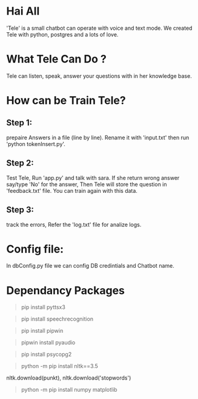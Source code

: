 # Hai All
'Tele' is a small chatbot can operate with voice and text mode. We created Tele with python, postgres and a lots of love. 

# What Tele Can Do ?
Tele can listen, speak, answer your questions with in her knowledge base.

# How can be Train Tele?
## Step 1:
prepaire Answers in a file (line by line). Rename it with 'input.txt' then run 'python tokenInsert.py'.
## Step 2:
Test Tele, Run 'app.py' and talk with sara. If she return wrong answer say/type 'No' for the answer, Then Tele will store the question in 'feedback.txt' file. You can train again with this data.
## Step 3:
track the errors, Refer the 'log.txt' file for analize logs.

# Config file:
In dbConfig.py file we can config DB credintials and Chatbot name.

# Dependancy Packages
> pip install pyttsx3

> pip install speechrecognition

> pip install pipwin

> pipwin install pyaudio

> pip  install  psycopg2

> python -m pip install nltk==3.5

nltk.download(punkt),
nltk.download('stopwords')

> python -m pip install numpy matplotlib



